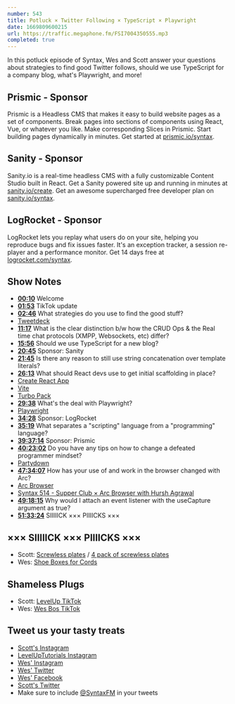 ```yaml
---
number: 543
title: Potluck × Twitter Following × TypeScript × Playwright
date: 1669809600215
url: https://traffic.megaphone.fm/FSI7004350555.mp3
completed: true
---
```


In this potluck episode of Syntax, Wes and Scott answer your questions about strategies to find good Twitter follows, should we use TypeScript for a company blog, what's Playwright, and more!

## Prismic  - Sponsor

Prismic is a Headless CMS that makes it easy to build website pages as a set of components. Break pages into sections of components using React, Vue, or whatever you like. Make corresponding Slices in Prismic. Start building pages dynamically in minutes. Get started at [prismic.io/syntax](https://prismic.io/syntax).

## Sanity - Sponsor

Sanity.io is a real-time headless CMS with a fully customizable Content Studio built in React. Get a Sanity powered site up and running in minutes at [sanity.io/create](https://www.sanity.io/create). Get an awesome supercharged free developer plan on [sanity.io/syntax](https://www.sanity.io/syntax).

## LogRocket - Sponsor

LogRocket lets you replay what users do on your site, helping you reproduce bugs and fix issues faster. It's an exception tracker, a session re-player and a performance monitor. Get 14 days free at [logrocket.com/syntax](https://logrocket.com/syntax).

## Show Notes

* **[00:10](#t=00:10)** Welcome
* **[01:53](#t=01:53)** TikTok update
* **[02:46](#t=02:46)** What strategies do you use to find the good stuff?
* [Tweetdeck](https://tweetdeck.twitter.com)
* **[11:17](#t=11:17)** What is the clear distinction b/w how the CRUD Ops & the Real time chat protocols (XMPP, Websockets, etc) differ?
* **[15:56](#t=15:56)** Should we use TypeScript for a new blog?
* **[20:45](#t=20:45)** Sponsor: Sanity
* **[21:45](#t=21:45)** Is there any reason to still use string concatenation over template literals?
* **[26:13](#t=26:13)** What should React devs use to get initial scaffolding in place?
* [Create React App](https://create-react-app.dev)
* [Vite](https://vitejs.dev)
* [Turbo Pack](https://turbo.build/pack)
* **[29:38](#t=29:38)** What's the deal with Playwright?
* [Playwright](https://playwright.dev)
* **[34:28](#t=34:28)** Sponsor: LogRocket
* **[35:19](#t=35:19)** What separates a "scripting" language from a "programming" language?
* **[39:37:14](#t=39:37:14)** Sponsor: Prismic
* **[40:23:02](#t=40:23:02)** Do you have any tips on how to change a defeated programmer mindset?
* [Partydown](https://partytown.builder.io)
* **[47:34:07](#t=47:34:07)** How has your use of and work in the browser changed with Arc?
* [Arc Browser](https://arc.net)
* [Syntax 514 - Supper Club × Arc Browser with Hursh Agrawal](https://syntax.fm/show/514/supper-club-arc-browser-with-hursh-agrawal)
* **[49:18:15](#t=49:18:15)** Why would I attach an event listener with the useCapture argument as true?
* **[51:33:24](#t=51:33:24)** SIIIIICK ××× PIIIICKS ×××

## ××× SIIIIICK ××× PIIIICKS ×××

* Scott: [Screwless plates](https://amzn.to/3hbeT3I) / [4 pack of screwless plates](https://amzn.to/3TfUhEW)
* Wes: [Shoe Boxes for Cords](https://www.homedepot.ca/product/tuff-store-5-76l-plastic-storage-utility-tote-box-in-clear/1000705919)

## Shameless Plugs

* Scott: [LevelUp TikTok](https://www.tiktok.com/@leveluptuts)
* Wes: [Wes Bos TikTok](https://www.tiktok.com/@wesbos)

## Tweet us your tasty treats

* [Scott's Instagram](https://www.instagram.com/stolinski/)
* [LevelUpTutorials Instagram](https://www.instagram.com/LevelUpTutorials/)
* [Wes' Instagram](https://www.instagram.com/wesbos/)
* [Wes' Twitter](https://twitter.com/wesbos)
* [Wes' Facebook](https://www.facebook.com/wesbos.developer)
* [Scott's Twitter](https://twitter.com/stolinski)
* Make sure to include [@SyntaxFM](https://twitter.com/SyntaxFM) in your tweets
